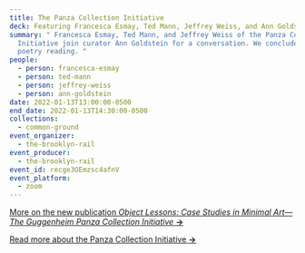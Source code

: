 ```yaml
---
title: The Panza Collection Initiative
deck: Featuring Francesca Esmay, Ted Mann, Jeffrey Weiss, and Ann Goldstein
summary: " Francesca Esmay, Ted Mann, and Jeffrey Weiss of the Panza Collection
  Initiative join curator Ann Goldstein for a conversation. We conclude with a
  poetry reading. "
people:
  - person: francesca-esmay
  - person: ted-mann
  - person: jeffrey-weiss
  - person: ann-goldstein
date: 2022-01-13T13:00:00-0500
end_date: 2022-01-13T14:30:00-0500
collections:
  - common-ground
event_organizer:
  - the-brooklyn-rail
event_producer:
  - the-brooklyn-rail
event_id: recge3OEmzsc4afnV
event_platform:
  - zoom
---
```

[More on the new publication *Object Lessons: Case Studies in Minimal Art—The Guggenheim Panza Collection Initiative* **→**](https://www.guggenheim.org/publication/object-lessons-case-studies-in-minimal-art-the-guggenheim-panza-collection-initiative)

[Read more about the Panza Collection Initiative **→**](https://www.guggenheim.org/conservation/the-panza-collection-initiative)